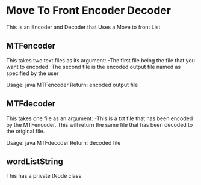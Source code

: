 # Move To Front Encoder Decoder
This is an Encoder and Decoder that Uses a Move to front List


MTFencoder
-----------
This takes two text files as its argument:
-The first file being the file that you want to encoded
-The second file is the encoded output file named as specified by the user

Usage:  java MTFencoder <filename> <output filename>
Return: encoded output file

MTFdecoder
-----------
This takes one file as an argument:
-This is a txt file that has been encoded by the MTFencoder. This will return the
same file that has been decoded to the original file.

Usage:  java MTFdecoder <filename to be decoded>
Return: decoded file

wordListString
---------------
This has a private tNode class
